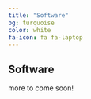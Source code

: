 ```yaml
---
title: "Software"
bg: turquoise
color: white
fa-icon: fa fa-laptop
---
```


## Software

more to come soon!